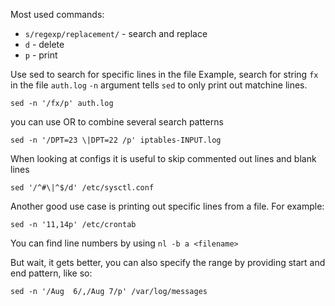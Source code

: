 Most used commands:

* `s/regexp/replacement/` - search and replace
* `d` - delete
* `p` - print

Use sed to search for specific lines in the file
Example, search for string `fx` in the file `auth.log`
`-n` argument tells `sed` to only print out matchine lines.
```
sed -n '/fx/p' auth.log
```
you can use OR to combine several search patterns
```
sed -n '/DPT=23 \|DPT=22 /p' iptables-INPUT.log
```

When looking at configs it is useful to skip commented out lines and blank lines
```
sed '/^#\|^$/d' /etc/sysctl.conf
```

Another good use case is printing out specific lines from a file.
For example:
```
sed -n '11,14p' /etc/crontab
```
You can find line numbers by using `nl -b a <filename>`

But wait, it gets better, you can also specify the range by providing start and end pattern, like so:
```
sed -n '/Aug  6/,/Aug 7/p' /var/log/messages
```


